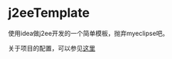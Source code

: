 # j2eeTemplate
使用idea做j2ee开发的一个简单模板，抛弃myeclipse吧。

关于项目的配置，可以参见[这里](https://eagzzycsl.github.io/app/Blog/index.html#使用ideal社区版搭建jsp开发环境)
